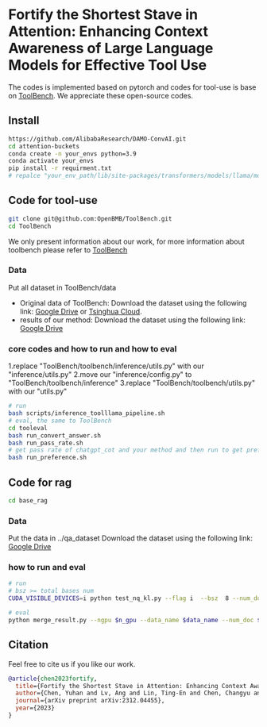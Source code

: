 # Fortify the Shortest Stave in Attention: Enhancing Context Awareness of Large Language Models for Effective Tool Use

The codes is implemented based on pytorch and codes for tool-use is base on [ToolBench](https://github.com/OpenBMB/ToolBench). We appreciate these open-source codes.

## Install
```bash
https://github.com/AlibabaResearch/DAMO-ConvAI.git
cd attention-buckets
conda create -n your_envs python=3.9
conda activate your_envs
pip install -r requirment.txt
# repalce "your_env_path/lib/site-packages/transformers/models/llama/modeling-llama.py" with our 'modeling-llama.py'
```
## Code for tool-use 
```bash
git clone git@github.com:OpenBMB/ToolBench.git
cd ToolBench
```
We only present information about our work, for more information about toolbench please refer to [ToolBench](https://github.com/OpenBMB/ToolBench)

### Data 
Put all dataset in ToolBench/data
- Original data of ToolBench: Download the dataset using the following link: [Google Drive](https://drive.google.com/drive/folders/1yBUQ732mPu-KclJnuQELEhtKakdXFc3J) or [Tsinghua Cloud](https://cloud.tsinghua.edu.cn/f/c9e50625743b40bfbe10/). 
- results of our method:  Download the dataset using the following link: [Google Drive](https://alibaba-research.oss-cn-beijing.aliyuncs.com/attention-buckets/all_data.zip)


### core codes and how to run and how to eval
1.replace "ToolBench/toolbench/inference/utils.py" with our "inference/utils.py"
2.move our "inference/config.py" to "ToolBench/toolbench/inference"
3.replace "ToolBench/toolbench/utils.py" with our "utils.py"
```bash
# run
bash scripts/inference_toolllama_pipeline.sh
# eval, the same to ToolBench
cd tooleval
bash run_convert_answer.sh
bash run_pass_rate.sh
# get pass rate of chatgpt_cot and your method and then run to get preference.
bash run_preference.sh 
```

## Code for rag
```bash
cd base_rag
```
### Data
Put the data in ../qa_dataset
Download the dataset using the following link: [Google Drive](https://alibaba-research.oss-cn-beijing.aliyuncs.com/attention-buckets/all_data.zip)

### how to run and eval
```bash
# run
# bsz >= total bases num
CUDA_VISIBLE_DEVICES=i python test_nq_kl.py --flag i  --bsz  8 --num_doc $num_doc --ngpu $n_gpu --data_name $data_name

# eval
python merge_result.py --ngpu $n_gpu --data_name $data_name --num_doc $num_doc
```


## Citation
Feel free to cite us if you like our work.
```bibtex
@article{chen2023fortify,
  title={Fortify the Shortest Stave in Attention: Enhancing Context Awareness of Large Language Models for Effective Tool Use},
  author={Chen, Yuhan and Lv, Ang and Lin, Ting-En and Chen, Changyu and Wu, Yuchuan and Huang, Fei and Li, Yongbin and Yan, Rui},
  journal={arXiv preprint arXiv:2312.04455},
  year={2023}
}
```

